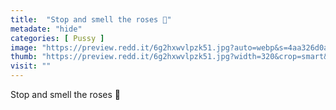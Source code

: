 ```yaml
---
title:  "Stop and smell the roses 🌹"
metadate: "hide"
categories: [ Pussy ]
image: "https://preview.redd.it/6g2hxwvlpzk51.jpg?auto=webp&s=4aa326d0ae0a73d1d812f46865095dccb3dd9174"
thumb: "https://preview.redd.it/6g2hxwvlpzk51.jpg?width=320&crop=smart&auto=webp&s=a8410247b923f389cd3af1c7fd1f6f44092c6922"
visit: ""
---
```

Stop and smell the roses 🌹
